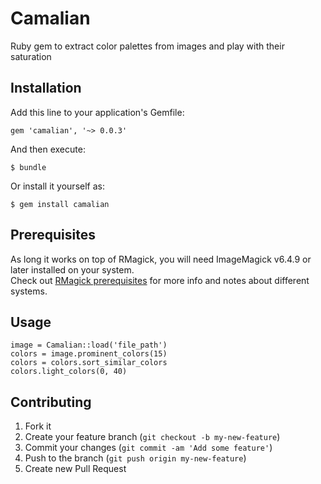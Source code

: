 # Camalian

Ruby gem to extract color palettes from images and play with their saturation

## Installation

Add this line to your application's Gemfile:

    gem 'camalian', '~> 0.0.3'

And then execute:

    $ bundle

Or install it yourself as:

    $ gem install camalian

## Prerequisites

As long it works on top of RMagick, you will need ImageMagick v6.4.9 or later installed on your system.  
Check out [RMagick prerequisites](https://github.com/rmagick/rmagick#prerequisites) for more info and notes about different systems.

## Usage

    image = Camalian::load('file_path')
    colors = image.prominent_colors(15)
    colors = colors.sort_similar_colors
    colors.light_colors(0, 40)

## Contributing

1. Fork it
2. Create your feature branch (`git checkout -b my-new-feature`)
3. Commit your changes (`git commit -am 'Add some feature'`)
4. Push to the branch (`git push origin my-new-feature`)
5. Create new Pull Request
